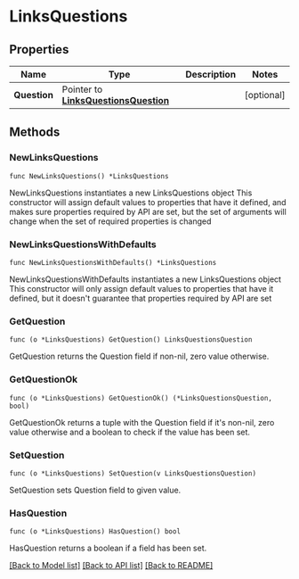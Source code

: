 # LinksQuestions

## Properties

Name | Type | Description | Notes
------------ | ------------- | ------------- | -------------
**Question** | Pointer to [**LinksQuestionsQuestion**](LinksQuestionsQuestion.md) |  | [optional] 

## Methods

### NewLinksQuestions

`func NewLinksQuestions() *LinksQuestions`

NewLinksQuestions instantiates a new LinksQuestions object
This constructor will assign default values to properties that have it defined,
and makes sure properties required by API are set, but the set of arguments
will change when the set of required properties is changed

### NewLinksQuestionsWithDefaults

`func NewLinksQuestionsWithDefaults() *LinksQuestions`

NewLinksQuestionsWithDefaults instantiates a new LinksQuestions object
This constructor will only assign default values to properties that have it defined,
but it doesn't guarantee that properties required by API are set

### GetQuestion

`func (o *LinksQuestions) GetQuestion() LinksQuestionsQuestion`

GetQuestion returns the Question field if non-nil, zero value otherwise.

### GetQuestionOk

`func (o *LinksQuestions) GetQuestionOk() (*LinksQuestionsQuestion, bool)`

GetQuestionOk returns a tuple with the Question field if it's non-nil, zero value otherwise
and a boolean to check if the value has been set.

### SetQuestion

`func (o *LinksQuestions) SetQuestion(v LinksQuestionsQuestion)`

SetQuestion sets Question field to given value.

### HasQuestion

`func (o *LinksQuestions) HasQuestion() bool`

HasQuestion returns a boolean if a field has been set.


[[Back to Model list]](../README.md#documentation-for-models) [[Back to API list]](../README.md#documentation-for-api-endpoints) [[Back to README]](../README.md)


